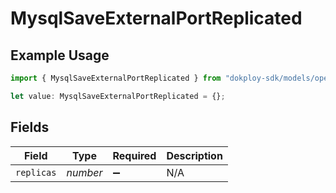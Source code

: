 # MysqlSaveExternalPortReplicated

## Example Usage

```typescript
import { MysqlSaveExternalPortReplicated } from "dokploy-sdk/models/operations";

let value: MysqlSaveExternalPortReplicated = {};
```

## Fields

| Field              | Type               | Required           | Description        |
| ------------------ | ------------------ | ------------------ | ------------------ |
| `replicas`         | *number*           | :heavy_minus_sign: | N/A                |